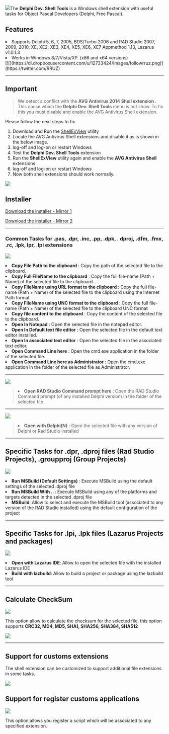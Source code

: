![](https://dl.dropboxusercontent.com/u/12733424/github/delphi-dev-shell-tools/logo.png)The <strong>Delphi Dev. Shell Tools</strong> is a  Windows shell extension with useful tasks for Object Pascal Developers (Delphi, Free Pascal).

## Features ##
<lu>
 <li>Supports Delphi 5, 6, 7, 2005, BDS/Turbo 2006 and RAD Studio 2007, 2009, 2010, XE, XE2, XE3, XE4, XE5, XE6, XE7 Appmethod 1.13, Lazarus v1.0.1.3</li>
 <li>Works in Windows 8/7/Vista/XP. (x86 and x64 versions)</li>
</lu>
[![](https://dl.dropboxusercontent.com/u/12733424/Images/followrruz.png)](https://twitter.com/RRUZ)

---



## Important ##
> We detect a conflict with the <strong>AVG Antivirus 2014 Shell extension</strong> . This cause which the <strong>Delphi Dev. Shell Tools</strong>  menu is not show. To fix this you must disable and enable  the  AVG Antivirus Shell extension.


Please follow the next steps to fix.

  1. Download and Run the [ShellExView](http://www.nirsoft.net/utils/shexview.html) utility
  1. Locate the AVG Antivirus Shell extensions and disable it as is shown in the below image.
  1. log-off and log-on or restart Windows
  1. Test the **Delphi Dev. Shell Tools** extension
  1. Run the **ShellExView** utility again and enable the **AVG Antivirus Shell** extensions
  1. log-off and log-on or restart Windows
  1. Now both shell extensions should work normally.


![](https://dl.dropboxusercontent.com/u/12733424/Blog/DevShell/AVG.png)


## Installer ##

[Download the installer - Mirror 1](https://goo.gl/RJanwS)

[Download the installer - Mirror 2](https://docs.google.com/uc?export=download&id=0B7KzPH8HQCZNQmRnWUpxbEtaT3c)


---

### Common Tasks for .pas, .dpr, .inc, .pp, .dpk, . dproj, .dfm, .fmx, .rc, .lpk, lpr, .lpi extensions ###

![](https://dl.dropboxusercontent.com/u/12733424/Blog/DevShell/Images/common_tasks.png)

<lu>
 <li><strong>Copy File Path to the clipboard</strong>  : Copy the path of the selected file to the clipboard.</li>
 <li><strong>Copy Full FileName to the clipboard</strong>  : Copy the full file-name (Path + Name) of the selected file to the clipboard.</li>
 <li><strong>Copy FileName using URL format to the clipboard</strong>  : Copy the full file-name (Path + Name) of the selected file to the clipboard using the Internet Path format</li>
 <li><strong>Copy FileName using UNC format to the clipboard</strong>  : Copy the full file-name (Path + Name) of the selected file to the clipboard UNC format</li>
 <li><strong>Copy file content to the clipboard</strong>  : Copy the content of the selected file to the clipboard.</li>
 <li><strong>Open In Notepad</strong>  : Open the selected file in the notepad editor.</li>
 <li><strong>Open In Default text file editor</strong>  : Open the selected file in the default text editor installed.</li>
 <li><strong>Open In associated text editor</strong>  : Open the selected file in the associated text editor.</li>
 <li><strong>Open Command Line here</strong>  : Open the cmd.exe application in the folder of the selected file.</li>
 <li><strong>Open Command Line here as Administrator</strong>  : Open the cmd.exe application in the folder of the selected file as Administrator.</li>
</lu>

---

![](https://dl.dropboxusercontent.com/u/12733424/Blog/DevShell/Images/CmdRAD.png)
> <li><strong>Open RAD Studio Command prompt here</strong>  : Open the RAD Studio Command prompt (of any installed Delphi version) in the folder of the selected file</li>

---

![](https://dl.dropboxusercontent.com/u/12733424/Blog/DevShell/Images/pas_menu.png)
> <li><strong>Open with Delphi(N)</strong>  : Open the selected file with any version of Delphi or Rad Studio installed</li>

---

## Specific Tasks for .dpr, .dproj files (Rad Studio Projects), .groupproj (Group Projects) ##
![](https://dl.dropboxusercontent.com/u/12733424/Blog/DevShell/Images/dproj_menu_new.png)

<lu>
 <li><strong>Run MSBuild (Default Settings)</strong> : Execute MSBuild using the default settings of the selected .dproj file</li>
 <li><strong>Run MSBuild With .. </strong>: Execute MSBuild using any of the platforms and targets detected in the selected .dproj file</li>
 <li><strong>MSBuild</strong>: Allow to select and execute the MSBuild tool (associated to any version of the RAD Studio installed) using the default configuration of the project</li>
</lu>

---

## Specific Tasks for .lpi, .lpk files (Lazarus Projects and packages) ##
![](https://dl.dropboxusercontent.com/u/12733424/Blog/DevShell/Images/lazarus_menu.png)
<lu>
 <li><strong>Open with Lazarus IDE</strong>: Allow to open the selected file with the installed Lazarus IDE</li>
 <li><strong>Build with lazbuild</strong>: Allow to build a project or package using the lazbuild tool</li>
</lu>

---

## Calculate CheckSum ##
![](https://dl.dropboxusercontent.com/u/12733424/Blog/DevShell/Images/checksum_menu.png)

This option allow to calculate the checksum for the selected file, this option supports  <strong>CRC32, MD4, MD5, SHA1, SHA256, SHA384, SHA512</strong>

![](https://dl.dropboxusercontent.com/u/12733424/Blog/DevShell/Images/checksum.png)

---

## Support for customs extensions ##

The shell extension can be customized to support additional  file extensions in some tasks.

![](https://dl.dropboxusercontent.com/u/12733424/Blog/DevShell/Images/settings1.png)

## Support for register customs applications ##
![](https://dl.dropboxusercontent.com/u/12733424/Blog/DevShell/Images/Custom_Tools.png)

This option allows you register a script which will be associated  to any specified extension.

